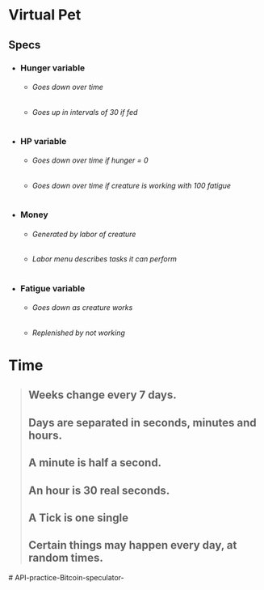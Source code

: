 # Virtual Pet
## Specs

* ### Hunger variable
    * ###### Goes down over time
    * ###### Goes up in intervals of 30 if fed
# 
* ### HP variable
    * ###### Goes down over time if hunger = 0 
    * ###### Goes down over time if creature is working with 100 fatigue
# 
* ### Money
    * ###### Generated by labor of creature
    * ###### Labor menu describes tasks it can perform
# 
* ###  Fatigue variable
    * ###### Goes down as creature works
    * ###### Replenished by not working

# 
# Time
>## Weeks change every 7 days.
>## Days are separated in seconds, minutes and hours.
>## A minute is half a second.
>## An hour is 30 real seconds. 
>## A Tick is one single 
>## Certain things may happen every day, at random times.
#   A P I - p r a c t i c e - B i t c o i n - s p e c u l a t o r -  
 